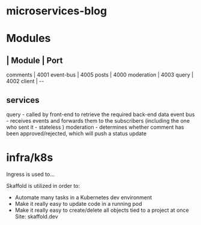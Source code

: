 # microservices-blog

# Modules

|  Module    | Port
---------------------
  comments   | 4001
  event-bus  | 4005
  posts      | 4000
  moderation | 4003
  query      | 4002
  client     | --

services
------------
query  - called by front-end to retrieve the required back-end data
event bus - receives events and forwards them to the subscribers (including the one who sent it - stateless )
moderation - determines whether comment has been approved/rejected, which will push a status update


# infra/k8s

Ingress is used to...

Skaffold is utilized in order to:
 - Automate many tasks in a Kubernetes dev environment
 - Make it really easy to update code in a running pod
 - Make it really easy to create/delete all objects tied to a project at once
 Site: skaffold.dev
